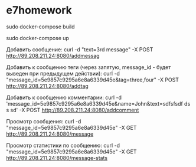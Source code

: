 # e7homework
sudo docker-compose build

sudo docker-compose up


Добавить сообщение:
curl -d "text=3rd message" -X POST http://89.208.211.24:8080/addmessag

Добавить к сообщению теги (через запятую, message_id - будет выведен при предыдущем действии):
curl -d "message_id=5e9857c9295a6e8a6339d45e&tag=three,four" -X POST http://89.208.211.24:8080/addtag

Добавить к сообщению комментарии:
curl -d 'message_id=5e9857c9295a6e8a6339d45e&name=John&text=sdfsfsdf ds s sd' -X POST http://89.208.211.24:8080/addcomment

Просмотр сообщения:
curl -d "message_id=5e9857c9295a6e8a6339d45e" -X GET http://89.208.211.24:8080/message

Просмотр статистики по сообщению:
curl -d "message_id=5e9857c9295a6e8a6339d45e" -X GET http://89.208.211.24:8080/message-stats
